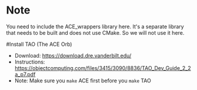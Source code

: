 # Note
You need to include the ACE_wrappers library here.
It's a separate library that needs to be built and does not use CMake. So we will not use it here.

#Install TAO (The ACE Orb)
- Download: https://download.dre.vanderbilt.edu/
- Instructions: https://objectcomputing.com/files/3415/3090/8836/TAO_Dev_Guide_2_2a_p7.pdf
- Note: Make sure you `make` ACE first before you `make` TAO
